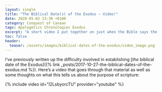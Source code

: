 ```yaml
---
layout: single
title: "The Biblical Date(s) of the Exodus – Video!"
date: 2020-05-02 13:30 +0100
category: Conquest of Canaan
tags: Apologetics Chronologies Exodus
excerpt: "A short video I put together on just when the Bible says the Exodus began."
toc: false
header:
  teaser: /assets/images/biblical-dates-of-the-exodus/video_image.png
---
```


I’ve previously written up the difficulty involved in establishing [_the_ biblical date of the Exodus]({% link _posts/2017-10-27-the-biblical-dates-of-the-exodus.md %}). Here’s a video that goes through that material as well as some thoughts on what this tells us about the purpose of scripture:

{% include video id="l2LsbyorcTU" provider="youtube" %}
